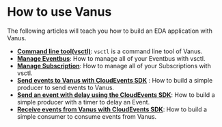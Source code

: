# How to use Vanus

The following articles will teach you how to build an EDA application with Vanus.

- [**Command line tool(vsctl)**](how-to/vsctl.md): `vsctl` is a command line tool of Vanus.
- [**Manage Eventbus**](how-to/manage-eventbus.md): How to manage all of your Eventbus with vsctl.
- [**Manage Subscription**](how-to/manage-subscription.md): How to manage all of your Subscriptions with vsctl.
- [**Send events to Vanus with CloudEvents SDK**](user-manual/how-to/produce/using-sdk.md) : How to build a simple producer to send events to Vanus.
- [**Send an event with delay using the CloudEvents SDK**](user-manual/how-to/produce/send-delay-event.md): How to build a simple producer with a timer to delay an Event.
- [**Receive events from Vanus with CloudEvents SDK**](user-manual/how-to/consume/using-sdk.md): How to build a simple consumer to consume events from Vanus.

